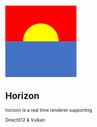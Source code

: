 ![](figs/horizon_224.png)

# Horizon

horizon is a real time renderer supporting

DirectX12 & Vulkan